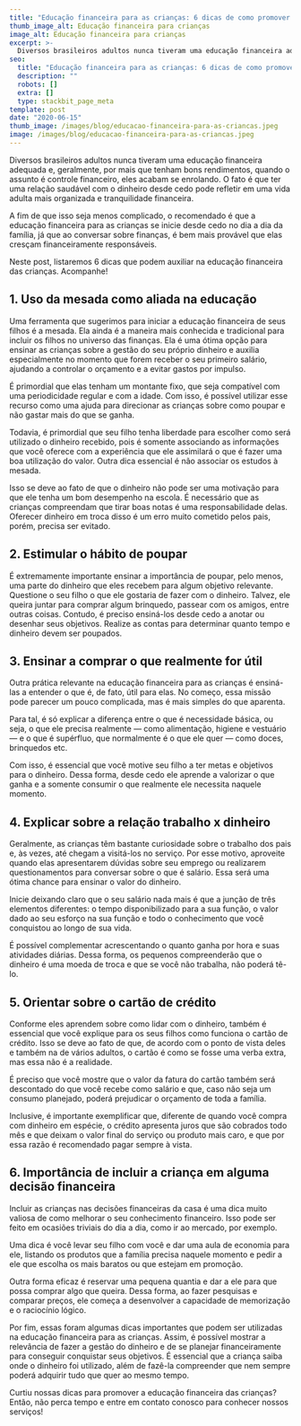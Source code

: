```yaml
---
title: "Educação financeira para as crianças: 6 dicas de como promover!"
thumb_image_alt: Educação financeira para crianças
image_alt: Educação financeira para crianças
excerpt: >-
  Diversos brasileiros adultos nunca tiveram uma educação financeira adequada e, geralmente, por mais que tenham bons rendimentos, quando o assunto é controle financeiro, eles acabam se enrolando. O fato é que ter uma relação saudável com o dinheiro desde cedo pode refletir em uma vida adulta mais organizada e tranquilidade financeira.
seo:
  title: "Educação financeira para as crianças: 6 dicas de como promover!"
  description: ""
  robots: []
  extra: []
  type: stackbit_page_meta
template: post
date: "2020-06-15"
thumb_image: /images/blog/educacao-financeira-para-as-criancas.jpeg
image: /images/blog/educacao-financeira-para-as-criancas.jpeg
---
```


Diversos brasileiros adultos nunca tiveram uma educação financeira adequada e, geralmente, por mais que tenham bons rendimentos, quando o assunto é controle financeiro, eles acabam se enrolando. O fato é que ter uma relação saudável com o dinheiro desde cedo pode refletir em uma vida adulta mais organizada e tranquilidade financeira.

A fim de que isso seja menos complicado, o recomendado é que a educação financeira para as crianças se inicie desde cedo no dia a dia da família, já que ao conversar sobre finanças, é bem mais provável que elas cresçam financeiramente responsáveis.

Neste post, listaremos 6 dicas que podem auxiliar na educação financeira das crianças. Acompanhe!

## 1. Uso da mesada como aliada na educação

Uma ferramenta que sugerimos para iniciar a educação financeira de seus filhos é a mesada. Ela ainda é a maneira mais conhecida e tradicional para incluir os filhos no universo das finanças. Ela é uma ótima opção para ensinar as crianças sobre a gestão do seu próprio dinheiro e auxilia especialmente no momento que forem receber o seu primeiro salário, ajudando a controlar o orçamento e a evitar gastos por impulso.

É primordial que elas tenham um montante fixo, que seja compatível com uma periodicidade regular e com a idade. Com isso, é possível utilizar esse recurso como uma ajuda para direcionar as crianças sobre como poupar e não gastar mais do que se ganha.

Todavia, é primordial que seu filho tenha liberdade para escolher como será utilizado o dinheiro recebido, pois é somente associando as informações que você oferece com a experiência que ele assimilará o que é fazer uma boa utilização do valor. Outra dica essencial é não associar os estudos à mesada.

Isso se deve ao fato de que o dinheiro não pode ser uma motivação para que ele tenha um bom desempenho na escola. É necessário que as crianças compreendam que tirar boas notas é uma responsabilidade delas. Oferecer dinheiro em troca disso é um erro muito cometido pelos pais, porém, precisa ser evitado.

## 2. Estimular o hábito de poupar

É extremamente importante ensinar a importância de poupar, pelo menos, uma parte do dinheiro que eles recebem para algum objetivo relevante. Questione o seu filho o que ele gostaria de fazer com o dinheiro. Talvez, ele queira juntar para comprar algum brinquedo, passear com os amigos, entre outras coisas. Contudo, é preciso ensiná-los desde cedo a anotar ou desenhar seus objetivos. Realize as contas para determinar quanto tempo e dinheiro devem ser poupados.

## 3. Ensinar a comprar o que realmente for útil

Outra prática relevante na educação financeira para as crianças é ensiná-las a entender o que é, de fato, útil para elas. No começo, essa missão pode parecer um pouco complicada, mas é mais simples do que aparenta.

Para tal, é só explicar a diferença entre o que é necessidade básica, ou seja, o que ele precisa realmente — como alimentação, higiene e vestuário — e o que é supérfluo, que normalmente é o que ele quer — como doces, brinquedos etc.

Com isso, é essencial que você motive seu filho a ter metas e objetivos para o dinheiro. Dessa forma, desde cedo ele aprende a valorizar o que ganha e a somente consumir o que realmente ele necessita naquele momento.

## 4. Explicar sobre a relação trabalho x dinheiro

Geralmente, as crianças têm bastante curiosidade sobre o trabalho dos pais e, às vezes, até chegam a visitá-los no serviço. Por esse motivo, aproveite quando elas apresentarem dúvidas sobre seu emprego ou realizarem questionamentos para conversar sobre o que é salário. Essa será uma ótima chance para ensinar o valor do dinheiro.

Inicie deixando claro que o seu salário nada mais é que a junção de três elementos diferentes: o tempo disponibilizado para a sua função, o valor dado ao seu esforço na sua função e todo o conhecimento que você conquistou ao longo de sua vida.

É possível complementar acrescentando o quanto ganha por hora e suas atividades diárias. Dessa forma, os pequenos compreenderão que o dinheiro é uma moeda de troca e que se você não trabalha, não poderá tê-lo.

## 5. Orientar sobre o cartão de crédito

Conforme eles aprendem sobre como lidar com o dinheiro, também é essencial que você explique para os seus filhos como funciona o cartão de crédito. Isso se deve ao fato de que, de acordo com o ponto de vista deles e também na de vários adultos, o cartão é como se fosse uma verba extra, mas essa não é a realidade.

É preciso que você mostre que o valor da fatura do cartão também será descontado do que você recebe como salário e que, caso não seja um consumo planejado, poderá prejudicar o orçamento de toda a família.

Inclusive, é importante exemplificar que, diferente de quando você compra com dinheiro em espécie, o crédito apresenta juros que são cobrados todo mês e que deixam o valor final do serviço ou produto mais caro, e que por essa razão é recomendado pagar sempre à vista.

## 6. Importância de incluir a criança em alguma decisão financeira

Incluir as crianças nas decisões financeiras da casa é uma dica muito valiosa de como melhorar o seu conhecimento financeiro. Isso pode ser feito em ocasiões triviais do dia a dia, como ir ao mercado, por exemplo.

Uma dica é você levar seu filho com você e dar uma aula de economia para ele, listando os produtos que a família precisa naquele momento e pedir a ele que escolha os mais baratos ou que estejam em promoção.

Outra forma eficaz é reservar uma pequena quantia e dar a ele para que possa comprar algo que queira. Dessa forma, ao fazer pesquisas e comparar preços, ele começa a desenvolver a capacidade de memorização e o raciocínio lógico.

Por fim, essas foram algumas dicas importantes que podem ser utilizadas na educação financeira para as crianças. Assim, é possível mostrar a relevância de fazer a gestão do dinheiro e de se planejar financeiramente para conseguir conquistar seus objetivos. É essencial que a criança saiba onde o dinheiro foi utilizado, além de fazê-la compreender que nem sempre poderá adquirir tudo que quer ao mesmo tempo.

Curtiu nossas dicas para promover a educação financeira das crianças? Então, não perca tempo e entre em contato conosco para conhecer nossos serviços!
